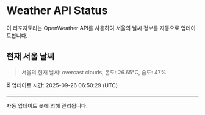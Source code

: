 
# Weather API Status

이 리포지토리는 OpenWeather API를 사용하여 서울의 날씨 정보를 자동으로 업데이트합니다.

## 현재 서울 날씨
> 서울의 현재 날씨: overcast clouds, 온도: 26.65°C, 습도: 47%

⏳ 업데이트 시간: 2025-09-26 06:50:29 (UTC)

---
자동 업데이트 봇에 의해 관리됩니다.

